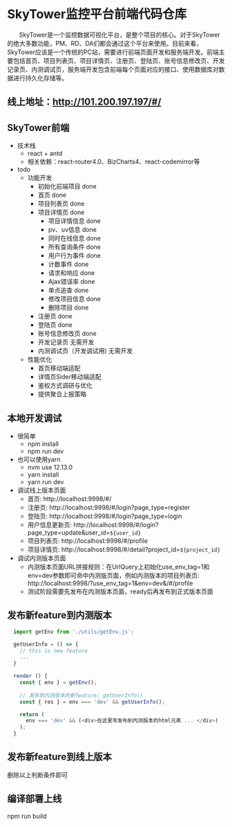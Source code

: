 # SkyTower监控平台前端代码仓库
&#160; &#160; &#160; &#160;SkyTower是一个监控数据可视化平台，是整个项目的核心。对于SkyTower的绝大多数功能，PM、RD、DA们都会通过这个平台来使用。目前来看，SkyTower应该是一个传统的PC站，需要进行前端页面开发和服务端开发。前端主要包括首页、项目列表页、项目详情页、注册页、登陆页、账号信息修改页、开发记录页、内测调试页，服务端开发包含前端每个页面对应的接口、使用数据库对数据进行持久化存储等。

## 线上地址：http://101.200.197.197/#/
## SkyTower前端
- 技术栈 
  - react + antd 
  - 相关依赖：react-router4.0、BizCharts4、react-codemirror等 
- todo 
  - 功能开发 
    - 初始化前端项目 done 
    - 首页 done 
    - 项目列表页 done 
    - 项目详情页 done
      - 项目详情信息 done
      - pv、uv信息 done 
      - 同时在线信息 done 
      - 所有查询条件 done 
      - 用户行为事件 done
      - 计数事件 done 
      - 请求和响应 done 
      - Ajax错误率 done
      - 单点追查 done
      - 修改项目信息 done
      - 删除项目 done
    - 注册页 done 
    - 登陆页 done 
    - 账号信息修改页 done 
    - 开发记录页 无需开发 
    - 内测调试页（开发调试用) 无需开发 
  - 性能优化 
    - 首页移动端适配 
    - 详情页Sider移动端适配 
    - 鉴权方式调研与优化 
    - 提供聚合上报策略 
## 本地开发调试
- 很简单
  - npm install 
  - npm run dev 
- 也可以使用yarn
  - nvm use 12.13.0
  - yarn install
  - yarn run dev 
- 调试线上版本页面
  - 首页: http://localhost:9998/#/
  - 注册页: http://localhost:9998/#/login?page_type=register
  - 登陆页: http://localhost:9998/#/login?page_type=login
  - 用户信息更新页: http://localhost:9998/#/login?page_type=update&user_id=`${user_id}`
  - 项目列表页: http://localhost:9998/#/profile
  - 项目详情页: http://localhost:9998/#/detail?project_id=`${project_id}`
- 调试内测版本页面
  - 内测版本页面URL拼接规则：在UrlQuery上初始化use_env_tag=1和env=dev参数即可命中内测版页面，例如内测版本的项目列表页: http://localhost:9998/?use_env_tag=1&env=dev&/#/profile
  - 测试阶段需要先发布在内测版本页面，ready后再发布到正式版本页面

## 发布新feature到内测版本
```js
  import getEnv from './utils/getEnv.js'; 

  getUserInfo = () => {
    // this is new feature
    ...
  }

  render () {
    const { env } = getEnv();
    
    // 发布到内测版本的新feature: getUserInfo()
    const { res } = env === 'dev' && getUserInfo();

    return (
      env === 'dev' && (<div>在这里写发布到内测版本的html元素 ... </div>)
    );
  }
```

## 发布新feature到线上版本
删除以上判断条件即可

## 编译部署上线
npm run build
